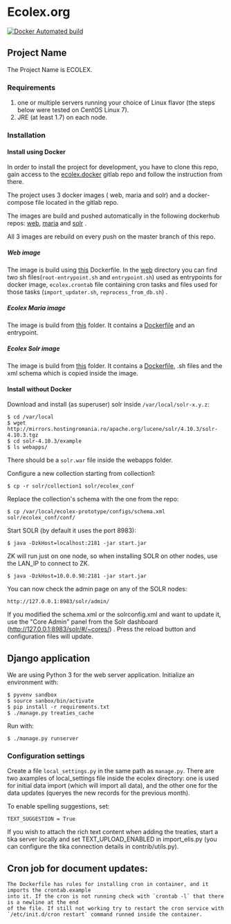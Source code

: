 Ecolex.org
================

[![Docker Automated build](https://img.shields.io/docker/automated/iucn/ecolex_web.svg)](https://hub.docker.com/u/iucn/)

## Project Name

The Project Name is ECOLEX.

### Requirements

1. one or multiple servers running your choice of Linux flavor (the steps below were tested on CentOS Linux 7).
2. JRE (at least 1.7) on each node.

### Installation

#### Install using Docker
 
In order to install the project for development, you have to clone this repo, gain access to the [ecolex.docker](https://gitlab.com/ecolex/ecolex.docker) gitlab repo and follow the instruction from there.

The project uses 3 docker images ( web, maria and solr) and a docker-compose file located in the gitlab repo.

The images are build and pushed automatically in the following dockerhub repos: [web](https://hub.docker.com/r/iucn/ecolex_web/), [maria](https://hub.docker.com/r/iucn/ecolex_maria/) and [solr](https://hub.docker.com/r/iucn/ecolex_solr/) .

All 3 images are rebuild on every push on the master branch of this repo.
 
 
##### Web image
The image is build using [this](/Dockerfile) Dockerfile. In the [web](/docker/web) directory you can find two sh files(`root-entrypoint.sh` and `entrypoint.sh`) used as entrypoints for docker image, `ecolex.crontab` file containing cron tasks and files used for those tasks (`import_updater.sh`, `reprocess_from_db.sh`) .
 
##### Ecolex Maria image
The image is build from [this](/docker/maria) folder. It contains a [Dockerfile](/docker/maria/Dockerfile) and an entrypoint.
 
##### Ecolex Solr image
The image is build from [this](/docker/solr) folder. It contains a [Dockerfile](/docker/solr/Dockerfile), .sh files and the xml schema which is copied inside the image.

#### Install without Docker
Download and install (as superuser) solr inside `/var/local/solr-x.y.z`:

	$ cd /var/local
	$ wget http://mirrors.hostingromania.ro/apache.org/lucene/solr/4.10.3/solr-4.10.3.tgz
	$ cd solr-4.10.3/example
	$ ls webapps/

There should be a `solr.war` file inside the webapps folder.

Configure a new collection starting from collection1:

	$ cp -r solr/collection1 solr/ecolex_conf

Replace the collection's schema with the one from the repo:

	$ cp /var/local/ecolex-prototype/configs/schema.xml solr/ecolex_conf/conf/

Start SOLR (by default it uses the port 8983):

	$ java -DzkHost=localhost:2181 -jar start.jar

ZK will run just on one node, so when installing SOLR on other nodes, use the LAN_IP to connect to ZK.

	$ java -DzkHost=10.0.0.98:2181 -jar start.jar

You can now check the admin page on any of the SOLR nodes:

	http://127.0.0.1:8983/solr/admin/

If you modified the schema.xml or the solrconfig.xml and want to update it, use the "Core Admin" panel from
the Solr dashboard (http://127.0.0.1:8983/solr/#/~cores/) . Press the reload button and configuration files will update.


## Django application

We are using Python 3 for the web server application. Initialize an environment with:

    $ pyvenv sandbox
    $ source sanbox/bin/activate
    $ pip install -r requirements.txt
    $ ./manage.py treaties_cache

Run with:

    $ ./manage.py runserver

### Configuration settings

Create a file `local_settings.py` in the same path as `manage.py`. There are two axamples of local_settings file inside
the ecolex directory: one is used for initial data import (which will import all data), and the other one for the data
updates (queryes the new records for the previous month).

To enable spelling suggestions, set:

    TEXT_SUGGESTION = True


If you wish to attach the rich text content when adding the treaties, start a tika server locally and set TEXT_UPLOAD_ENABLED in import_elis.py (you can configure the tika connection details in contrib/utils.py).

## Cron job for document updates:
	The Dockerfile has rules for installing cron in container, and it imports the crontab.example
	into it. If the cron is not running check with `crontab -l` that there is a newline at the end
	of the file. If still not working try to restart the cron service with `/etc/init.d/cron restart` command runned inside the container.

